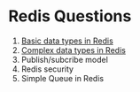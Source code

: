 # Redis Questions

1. [Basic data types in Redis](https://github.com/glaphire/interview_questions_and_answers/blob/main/src/redis/answers/basic_data_types.md)
2. [Complex data types in Redis](https://github.com/glaphire/interview_questions_and_answers/blob/main/src/redis/answers/complex_data_types.md)
3. Publish/subcribe model
4. Redis security
5. Simple Queue in Redis